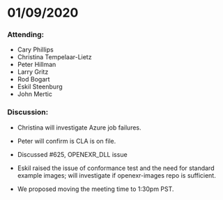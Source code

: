 # 01/09/2020

### Attending:

* Cary Phillips
* Christina Tempelaar-Lietz
* Peter Hillman
* Larry Gritz
* Rod Bogart
* Eskil Steenburg
* John Mertic

### Discussion:

* Christina will investigate Azure job failures.

* Peter will confirm is CLA is on file.

* Discussed #625, OPENEXR_DLL issue 

* Eskil raised the issue of conformance test and the need for standard
  example images; will investigate if openexr-images repo is
  sufficient.

* We proposed moving the meeting time to 1:30pm PST.
